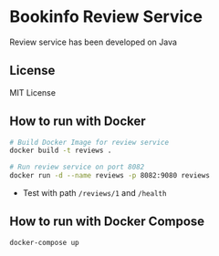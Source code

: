 # Bookinfo Review Service

Review service has been developed on Java

## License

MIT License

## How to run with Docker
```bash
# Build Docker Image for review service
docker build -t reviews .

# Run review service on port 8082
docker run -d --name reviews -p 8082:9080 reviews
```
* Test with path `/reviews/1` and `/health`

## How to run with Docker Compose
```bash
docker-compose up
```
